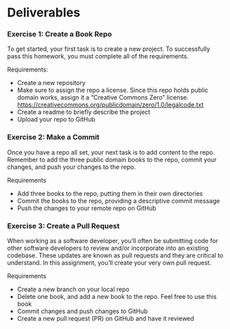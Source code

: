 # Deliverables

### Exercise 1: Create a Book Repo

To get started, your first task is to create a new project. 
To successfully pass this homework, you must complete all of the requirements.

Requirements:
- Create a new repository
- Make sure to assign the repo a license. Since this repo holds public domain works, assign it a “Creative Commons Zero” license.
https://creativecommons.org/publicdomain/zero/1.0/legalcode.txt
- Create a readme to briefly describe the project
- Upload your repo to GitHub

### Exercise 2: Make a Commit

Once you have a repo all set, your next task is to add content to the repo. 
Remember to add the three public domain books to the repo, commit your changes, and push your changes to the repo.

Requirements
- Add three books to the repo, putting them in their own directories
- Commit the books to the repo, providing a descriptive commit message
- Push the changes to your remote repo on GitHub

### Exercise 3: Create a Pull Request

When working as a software developer, you’ll often be submitting code for other software developers to review and/or incorporate into an existing codebase. These updates are known as pull requests and they are critical to understand. 
In this assignment, you’ll create your very own pull request.

Requirements
- Create a new branch on your local repo
- Delete one book, and add a new book to the repo. Feel free to use this book
- Commit changes and push changes to GitHub
- Create a new pull request (PR) on GitHub and have it reviewed
